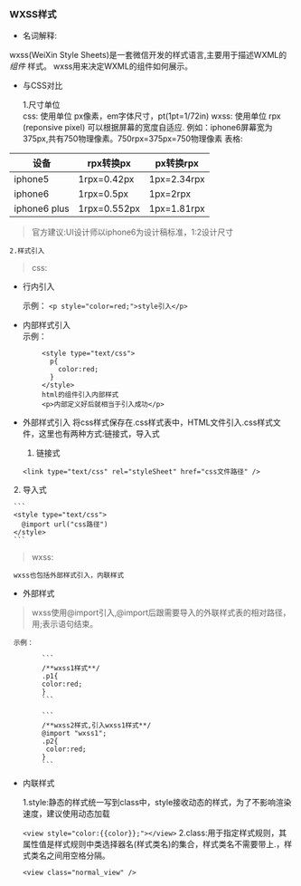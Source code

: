 ### WXSS样式
- 名词解释:

 wxss(WeiXin Style Sheets)是一套微信开发的样式语言,主要用于描述WXML的 *组件* 样式。
 wxss用来决定WXML的组件如何展示。
- 与CSS对比

  1.尺寸单位  
  css: 使用单位 px像素，em字体尺寸，pt(1pt=1/72in)
  wxss: 使用单位 rpx (reponsive pixel) 可以根据屏幕的宽度自适应.
       例如：iphone6屏幕宽为375px,共有750物理像素。750rpx=375px=750物理像素
  表格:
  
|  设备| rpx转换px  |  px转换rpx | 
|------|------|------|
| iphone5  | 1rpx=0.42px  | 1px=2.34rpx  |
|  iphone6 | 1rpx=0.5px  | 1px=2rpx  |
| iphone6 plus | 1rpx=0.552px |1px=1.81rpx   |

> 官方建议:UI设计师以iphone6为设计稿标准，1:2设计尺寸
  
  
    2.样式引入
  
> css:

  - 行内引入
  
     示例：
      `<p style="color=red;">style引入</p>`
  - 内部样式引入       
      示例：
      
```
        <style type="text/css">
          p{
            color:red;
          }
        </style>
        html的组件引入内部样式
        <p>内部定义好后就相当于引入成功</p>
```
      
  - 外部样式引入 
      将css样式保存在.css样式表中，HTML文件引入.css样式文件，这里也有两种方式:链接式，导入式
    1. 链接式
  
      `<link type="text/css" rel="styleSheet" href="css文件路径" />`
   2. 导入式
   
     ```
     <style type="text/css">
       @import url("css路径")
     </style>
     ```
> wxss:

     wxss也包括外部样式引入，内联样式
  - 外部样式
> wxss使用@import引入,@import后跟需要导入的外联样式表的相对路径，用;表示语句结束。

     示例： 
     
            ```
            /**wxss1样式**/
            .p1{
            color:red;
            }
            ```
            
            ```
            /**wxss2样式,引入wxss1样式**/
            @import "wxss1";
            .p2{
             color:red;
            }
            ```
  - 内联样式
  
    1.style:静态的样式统一写到class中，style接收动态的样式，为了不影响渲染速度，建议使用动态加载
    
    `<view style="color:{{color}};"></view>`
    2.class:用于指定样式规则，其属性值是样式规则中类选择器名(样式类名)的集合，样式类名不需要带上.，样式类名之间用空格分隔。
    
    `<view class="normal_view" />`
  
     